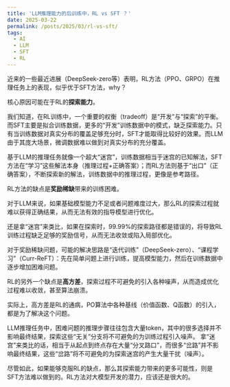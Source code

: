 ```yaml
---
title: 'LLM推理能力的后训练中，RL vs SFT ？'
date: 2025-03-22
permalink: /posts/2025/03/rl-vs-sft/
tags:
  - AI
  - LLM
  - SFT
  - RL
---
```


近来的一些最近进展（DeepSeek-zero等）表明，RL方法（PPO、GRPO）在推理任务上的表现，似乎优于SFT方法，why？

核心原因可能在于RL的**探索能力**。

我们知道，在RL训练中，一个重要的权衡（tradeoff）是“开发”与“探索”的平衡。而SFT主要是拟合训练数据，更多的“开发”训练数据中的模式，缺乏探索能力。只有当训练数据对真实分布的覆盖足够充分时，SFT才能取得比较好的效果。而LLM由于其庞大场景，微调数据难以做到对真实分布的充分覆盖。

基于LLM的推理任务就像一个超大“迷宫”，训练数据相当于迷宫的已知解法，SFT方法在“学习”这些解法本身（推理过程+正确答案）；而RL方法则基于“出口”（正确答案），不断探索新的解法，训练数据中的推理过程，更像是参考路径。


RL方法的缺点是**奖励稀缺**带来的训练困难。

对于LLM来说，如果基础模型能力不足或者问题难度过大，那么RL的探索过程就难以获得正确结果，从而无法有效的指导模型进行优化。

还是拿“迷宫”来类比，如果在探索时，99.99%的探索路径都是错误的，将导致RL训练过程缺乏足够的奖励信号，从而无法收敛或陷入局部优化。

对于奖励稀缺问题，可能的解决思路是“迭代训练”（DeepSeek-zero）、“课程学习”（Curr-ReFT）：先在简单问题上进行训练，提高模型能力，然后在训练数据中逐步增加困难问题。


RL的另外一个缺点是**高方差**，探索过程不可避免的引入各种噪声，从而造成优化过程难以收敛，甚至算法崩溃。

实际上，高方差是RL的通病，PO算法中各种基线（价值函数、Q函数）的引入，都是为了解决这个问题。

LLM推理任务中，困难问题的推理步骤往往包含大量token，其中的很多选择并不影响最终结果，探索这些“无关”分支将不可避免的为训练过程引入噪声。
拿“迷宫”来类比的话，相当于从起点到终点存在大量“分叉路口”，而很多“岔路”并不影响最终结果，这些“岔路”将不可避免的为探索迷宫的产生大量干扰（噪声）。


尽管如此，如果能够克服RL的缺点，那么其探索能力带来的更多可能性，则是SFT方法难以做到的。RL方法对大模型开发的潜力，应该还是很大的。
